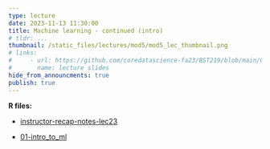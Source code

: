 ```yaml
---
type: lecture
date: 2023-11-13 11:30:00
title: Machine learning - continued (intro)
# tldr: ...
thumbnail: /static_files/lectures/mod5/mod5_lec_thumbnail.png
# links:
#     - url: https://github.com/coredatascience-fa23/BST219/blob/main/00_course_introduction/Lecture_01.pdf
#       name: lecture slides
hide_from_announcments: true
publish: true
---
```

**R files:**
- [instructor-recap-notes-lec23](https://github.com/coredatascience-fa23/BST219/blob/main/instructor_lecture-recap-notes/instructor_notes_lec23.Rmd)

- [01-intro_to_ml](https://github.com/coredatascience-fa23/BST219/blob/main/06_machine-learning/01_intro-ml.Rmd)


